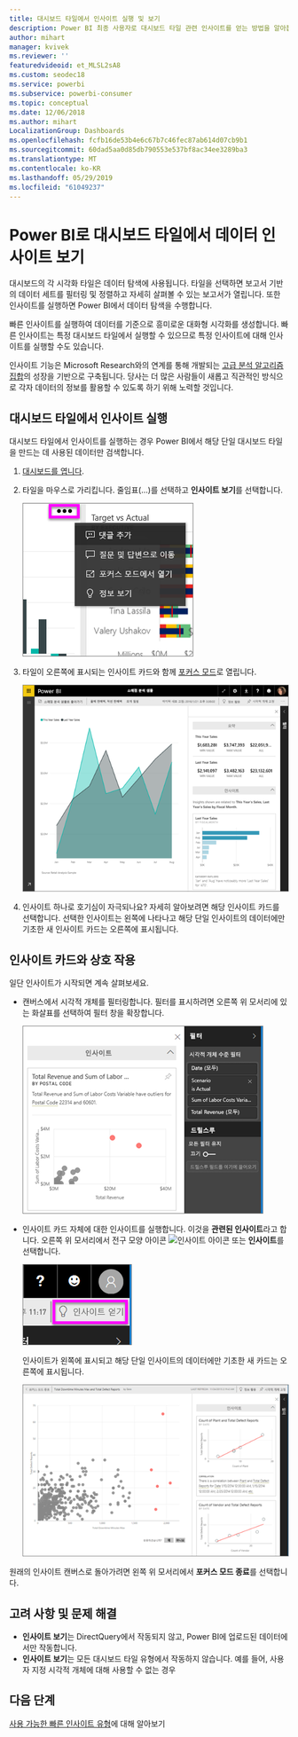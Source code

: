 ```yaml
---
title: 대시보드 타일에서 인사이트 실행 및 보기
description: Power BI 최종 사용자로 대시보드 타일 관련 인사이트를 얻는 방법을 알아봅니다.
author: mihart
manager: kvivek
ms.reviewer: ''
featuredvideoid: et_MLSL2sA8
ms.custom: seodec18
ms.service: powerbi
ms.subservice: powerbi-consumer
ms.topic: conceptual
ms.date: 12/06/2018
ms.author: mihart
LocalizationGroup: Dashboards
ms.openlocfilehash: fcfb16de53b4e6c67b7c46fec87ab614d07cb9b1
ms.sourcegitcommit: 60dad5aa0d85db790553e537bf8ac34ee3289ba3
ms.translationtype: MT
ms.contentlocale: ko-KR
ms.lasthandoff: 05/29/2019
ms.locfileid: "61049237"
---
```

# <a name="view-data-insights-on-dashboard-tiles-with-power-bi"></a>Power BI로 대시보드 타일에서 데이터 인사이트 보기
대시보드의 각 시각화 타일은 데이터 탐색에 사용됩니다. 타일을 선택하면 보고서 기반의 데이터 세트를 필터링 및 정렬하고 자세히 살펴볼 수 있는 보고서가 열립니다. 또한 인사이트를 실행하면 Power BI에서 데이터 탐색을 수행합니다.

빠른 인사이트를 실행하여 데이터를 기준으로 흥미로운 대화형 시각화를 생성합니다. 빠른 인사이트는 특정 대시보드 타일에서 실행할 수 있으므로 특정 인사이트에 대해 인사이트를 실행할 수도 있습니다.

인사이트 기능은 Microsoft Research와의 연계를 통해 개발되는 [고급 분석 알고리즘 집합](end-user-insight-types.md)의 성장을 기반으로 구축됩니다. 당사는 더 많은 사람들이 새롭고 직관적인 방식으로 각자 데이터의 정보를 활용할 수 있도록 하기 위해 노력할 것입니다.

## <a name="run-insights-on-a-dashboard-tile"></a>대시보드 타일에서 인사이트 실행
대시보드 타일에서 인사이트를 실행하는 경우 Power BI에서 해당 단일 대시보드 타일을 만드는 데 사용된 데이터만 검색합니다. 

1. [대시보드를 엽니다](end-user-dashboards.md).
2. 타일을 마우스로 가리킵니다. 줄임표(...)를 선택하고 **인사이트 보기**를 선택합니다. 

    ![줄임표 메뉴 모드](./media/end-user-insights/power-bi-hover.png)


3. 타일이 오른쪽에 표시되는 인사이트 카드와 함께 [포커스 모드](end-user-focus.md)로 열립니다.    
   
    ![포커스 모드](./media/end-user-insights/pbi-insights-tile.png)    
4. 인사이트 하나로 호기심이 자극되나요? 자세히 알아보려면 해당 인사이트 카드를 선택합니다. 선택한 인사이트는 왼쪽에 나타나고 해당 단일 인사이트의 데이터에만 기초한 새 인사이트 카드는 오른쪽에 표시됩니다.    

 ## <a name="interact-with-the-insight-cards"></a>인사이트 카드와 상호 작용
일단 인사이트가 시작되면 계속 살펴보세요.

   * 캔버스에서 시각적 개체를 필터링합니다.  필터를 표시하려면 오른쪽 위 모서리에 있는 화살표를 선택하여 필터 창을 확장합니다.

     ![확장된 필터 메뉴](./media/end-user-insights/power-bi-insights-on-insights.png)
   
   * 인사이트 카드 자체에 대한 인사이트를 실행합니다. 이것을 **관련된 인사이트**라고 합니다. 오른쪽 위 모서리에서 전구 모양 아이콘 ![인사이트 아이콘](./media/end-user-insights/power-bi-bulb-icon.png) 또는 **인사이트**를 선택합니다.
     
     ![인사이트를 보여주는 메뉴 모음 아이콘](./media/end-user-insights/power-bi-autoinsights-tile.png)
     
     인사이트가 왼쪽에 표시되고 해당 단일 인사이트의 데이터에만 기초한 새 카드는 오른쪽에 표시됩니다.
     
     ![정보의 정보](./media/end-user-insights/power-bi-insights-on-insights-new.png)

원래의 인사이트 캔버스로 돌아가려면 왼쪽 위 모서리에서 **포커스 모드 종료**를 선택합니다.

## <a name="considerations-and-troubleshooting"></a>고려 사항 및 문제 해결
- **인사이트 보기**는 DirectQuery에서 작동되지 않고, Power BI에 업로드된 데이터에서만 작동합니다.
- **인사이트 보기**는 모든 대시보드 타일 유형에서 작동하지 않습니다. 예를 들어, 사용자 지정 시각적 개체에 대해 사용할 수 없는 경우<!--[custom visuals](end-user-custom-visuals.md)-->


## <a name="next-steps"></a>다음 단계
[사용 가능한 빠른 인사이트 유형](end-user-insight-types.md)에 대해 알아보기

